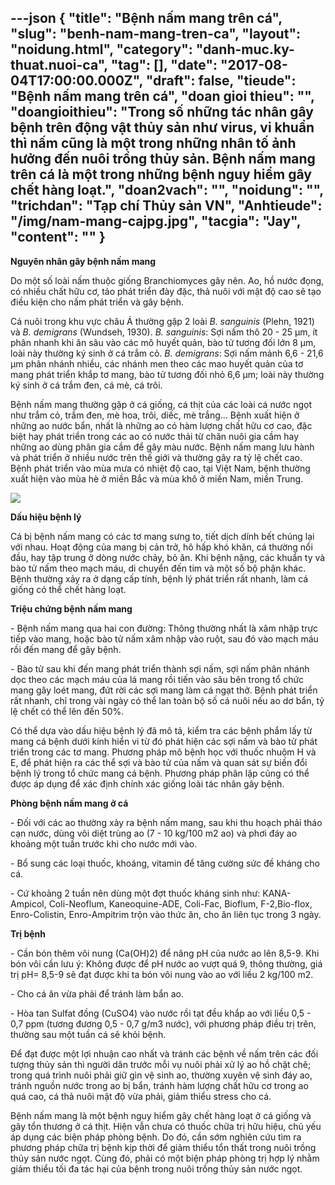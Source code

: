 ---json
{
    "title": "Bệnh nấm mang trên cá",
    "slug": "benh-nam-mang-tren-ca",
    "layout": "noidung.html",
    "category": "danh-muc.ky-thuat.nuoi-ca",
    "tag": [],
    "date": "2017-08-04T17:00:00.000Z",
    "draft": false,
    "tieude": "Bệnh nấm mang trên cá",
    "doan gioi thieu": "",
    "doangioithieu": "Trong số những tác nhân gây bệnh trên động vật thủy sản như virus, vi khuẩn thì nấm cũng là một trong những nhân tố ảnh hưởng đến nuôi trồng thủy sản. Bệnh nấm mang trên cá là một trong những bệnh nguy hiểm gây chết hàng loạt.",
    "doan2vach": "",
    "noidung": "",
    "trichdan": "Tạp chí Thủy sản VN",
    "Anhtieude": "/img/nam-mang-cajpg.jpg",
    "tacgia": "Jay",
    "__content__": ""
}
---
<p><span style="font-size:14px"><strong>Nguy&ecirc;n nh&acirc;n g&acirc;y bệnh nấm mang</strong></span></p>

<p><span style="font-size:14px">Do một số lo&agrave;i nấm thuộc giống Branchiomyces g&acirc;y n&ecirc;n. Ao, hồ nước đọng, c&oacute; nhiều chất hữu cơ, tảo ph&aacute;t triển đ&agrave;y đặc, thả nu&ocirc;i với mật độ cao sẽ tạo điều kiện cho nấm ph&aacute;t triển v&agrave; g&acirc;y bệnh.</span></p>

<p><span style="font-size:14px">C&aacute; nu&ocirc;i trong khu vực ch&acirc;u &Aacute; thường gặp 2 lo&agrave;i&nbsp;<em>B. sanguinis</em>&nbsp;(Plehn, 1921) v&agrave;&nbsp;<em>B. demigrans</em>&nbsp;(Wundseh, 1930).&nbsp;<em>B. sanguinis</em>: Sợi nấm th&ocirc; 20 - 25 &micro;m, &iacute;t ph&acirc;n nhanh khi ăn s&acirc;u v&agrave;o c&aacute;c m&ocirc; huyết quản, b&agrave;o tử tương đối lớn 8 &micro;m, lo&agrave;i n&agrave;y thường k&yacute; sinh ở c&aacute; trắm cỏ.&nbsp;<em>B. demigrans</em>: Sợi nấm mảnh 6,6 - 21,6 &micro;m ph&acirc;n nh&aacute;nh nhiều, c&aacute;c nh&aacute;nh men theo c&aacute;c mao huyết quản của tơ mang ph&aacute;t triển khắp tơ mang, b&agrave;o tử tương đối nhỏ 6,6 &micro;m; lo&agrave;i n&agrave;y thường k&yacute; sinh ở c&aacute; trắm đen, c&aacute; m&egrave;, c&aacute; tr&ocirc;i.</span></p>

<p><span style="font-size:14px">Bệnh nấm mang thường gặp ở c&aacute; giống, c&aacute; thịt của c&aacute;c lo&agrave;i c&aacute; nước ngọt như trắm cỏ, trắm đen, m&egrave; hoa, tr&ocirc;i, diếc, m&egrave; trắng&hellip; Bệnh xuất hiện ở những ao nước bẩn, nhất l&agrave; những ao c&oacute; h&agrave;m lượng chất hữu cơ cao, đặc biệt hay ph&aacute;t triển trong c&aacute;c ao c&oacute; nước thải từ chăn nu&ocirc;i gia cầm hay những ao d&ugrave;ng ph&acirc;n gia cầm để g&acirc;y m&agrave;u nước. Bệnh nấm mang lưu h&agrave;nh v&agrave; ph&aacute;t triển ở nhiều nước tr&ecirc;n thế giới v&agrave; thường g&acirc;y ra tỷ lệ chết cao. Bệnh ph&aacute;t triển v&agrave;o m&ugrave;a mưa c&oacute; nhiệt độ cao, tại Việt Nam, bệnh thường xuất hiện v&agrave;o m&ugrave;a h&egrave; ở miền Bắc v&agrave; m&ugrave;a kh&ocirc; ở miền Nam, miền Trung.</span></p>

<p><span style="font-size:14px"><img src="http://68.media.tumblr.com/91f621bef3e4916fa9f11a2587da5747/tumblr_inline_ou5mg6xajv1txo3bl_1280.jpg" /></span></p>

<p><span style="font-size:14px"><strong>Dấu hiệu bệnh l&yacute;</strong></span></p>

<p><span style="font-size:14px">C&aacute; bị bệnh nấm mang c&oacute; c&aacute;c tơ mang sưng to, tiết dịch d&iacute;nh bết ch&uacute;ng lại với nhau. Hoạt động của mang bị cản trở, h&ocirc; hấp kh&oacute; khăn, c&aacute; thường nổi đầu, hay tập trung ở d&ograve;ng nước chảy, bỏ ăn. Khi bệnh nặng, c&aacute;c khuẩn ty v&agrave; b&agrave;o tử nấm theo mạch m&aacute;u, di chuyển đến tim v&agrave; một số bộ phận kh&aacute;c. Bệnh thường xảy ra ở dạng cấp t&iacute;nh, bệnh l&yacute; ph&aacute;t triển rất nhanh, l&agrave;m c&aacute; giống c&oacute; thể chết h&agrave;ng loạt.</span></p>

<p><span style="font-size:14px"><strong>Triệu chứng bệnh nấm mang</strong></span></p>

<p><span style="font-size:14px">- Bệnh nấm mang qua hai con đường: Th&ocirc;ng thường nhất l&agrave; x&acirc;m nhập trực tiếp v&agrave;o mang, hoặc b&agrave;o tử nấm x&acirc;m nhập v&agrave;o ruột, sau đ&oacute; v&agrave;o mạch m&aacute;u rồi đến mang để g&acirc;y bệnh.</span></p>

<p><span style="font-size:14px">- B&agrave;o tử sau khi đến mang ph&aacute;t triển th&agrave;nh sợi nấm, sợi nấm ph&acirc;n nh&aacute;nh dọc theo c&aacute;c mạch m&aacute;u của l&aacute; mang rồi tiến v&agrave;o s&acirc;u b&ecirc;n trong tổ chức mang g&acirc;y lo&eacute;t mang, đứt rời c&aacute;c sợi mang l&agrave;m c&aacute; ngạt thở. Bệnh ph&aacute;t triển rất nhanh, chỉ trong v&agrave;i ng&agrave;y c&oacute; thể lan to&agrave;n bộ số c&aacute; nu&ocirc;i nếu ao dơ bẩn, tỷ lệ chết c&oacute; thể l&ecirc;n đến 50%.</span></p>

<p><span style="font-size:14px">C&oacute; thể dựa v&agrave;o dấu hiệu bệnh l&yacute; đ&atilde; m&ocirc; tả, kiểm tra c&aacute;c bệnh phẩm lấy từ mang c&aacute; bệnh dưới k&iacute;nh hiển vi từ đ&oacute; ph&aacute;t hiện c&aacute;c sợi nấm v&agrave; b&agrave;o tử ph&aacute;t triển trong c&aacute;c tơ mang. Phương ph&aacute;p m&ocirc; bệnh học với thuốc nhuộm H v&agrave; E, để ph&aacute;t hiện ra c&aacute;c thể sợi v&agrave; b&agrave;o tử của nấm v&agrave; quan s&aacute;t sự biến đổi bệnh l&yacute; trong tổ chức mang c&aacute; bệnh. Phương ph&aacute;p ph&acirc;n lập cũng c&oacute; thể được &aacute;p dụng để x&aacute;c định ch&iacute;nh x&aacute;c giống lo&agrave;i t&aacute;c nh&acirc;n g&acirc;y bệnh.</span></p>

<p><span style="font-size:14px"><strong>Ph&ograve;ng bệnh nấm mang ở c&aacute;</strong></span></p>

<p><span style="font-size:14px">- &ETH;ối với c&aacute;c ao thường xảy ra bệnh nấm mang, sau khi thu hoạch phải th&aacute;o cạn nước, d&ugrave;ng v&ocirc;i diệt tr&ugrave;ng ao (7 - 10 kg/100 m2 ao) v&agrave; phơi đ&aacute;y ao khoảng một tuần trước khi cho nước mới v&agrave;o.</span></p>

<p><span style="font-size:14px">- Bổ sung c&aacute;c loại thuốc, kho&aacute;ng, vitamin để tăng cường sức đề kh&aacute;ng cho c&aacute;.</span></p>

<p><span style="font-size:14px">- Cứ khoảng 2 tuần n&ecirc;n d&ugrave;ng một đợt thuốc kh&aacute;ng sinh như: KANA- Ampicol, Coli-Neoflum, Kaneoquine-ADE, Coli-Fac, Bioflum, F-2,Bio-flox, Enro-Colistin, Enro-Ampitrim trộn v&agrave;o thức ăn, cho ăn li&ecirc;n tục trong 3 ng&agrave;y.</span></p>

<p><span style="font-size:14px"><strong>Trị bệnh</strong></span></p>

<p><span style="font-size:14px">- Cần b&oacute;n th&ecirc;m v&ocirc;i nung (Ca(OH)2) để n&acirc;ng pH của nước ao l&ecirc;n 8,5-9. Khi b&oacute;n v&ocirc;i cần lưu &yacute;: Kh&ocirc;ng được để pH nước ao vượt qu&aacute; 9, th&ocirc;ng thường, gi&aacute; trị pH= 8,5-9 sẽ đạt được khi ta b&oacute;n v&ocirc;i nung v&agrave;o ao với liều 2 kg/100 m2.</span></p>

<p><span style="font-size:14px">- Cho c&aacute; ăn vừa phải để tr&aacute;nh l&agrave;m bẩn ao.</span></p>

<p><span style="font-size:14px">- H&ograve;a tan Sulfat đồng (CuSO4) v&agrave;o nước rồi tạt đều khắp ao với liều 0,5 - 0,7 ppm (tương đương 0,5 - 0,7 g/m3 nước), với phương ph&aacute;p điều trị tr&ecirc;n, thường sau một tuần c&aacute; sẽ khỏi bệnh.</span></p>

<p><span style="font-size:14px">Để đạt được một lợi nhuận cao nhất v&agrave; tr&aacute;nh c&aacute;c bệnh về nấm tr&ecirc;n c&aacute;c đối tượng thủy sản th&igrave; người d&acirc;n trước mỗi vụ nu&ocirc;i phải xử l&yacute; ao hồ chặt chẽ; trong qu&aacute; tr&igrave;nh nu&ocirc;i phải giữ g&igrave;n vệ sinh ao, thường xuy&ecirc;n vệ sinh đ&aacute;y ao, tr&aacute;nh nguồn nước trong ao bị bẩn, tr&aacute;nh h&agrave;m lượng chất hữu cơ trong ao qu&aacute; cao, c&aacute; thả nu&ocirc;i mật độ vừa phải, giảm thiểu stress cho c&aacute;.</span></p>

<p><span style="font-size:14px">Bệnh nấm mang l&agrave; một bệnh nguy hiểm g&acirc;y chết h&agrave;ng loạt ở c&aacute; giống v&agrave; g&acirc;y tổn thương ở c&aacute; thịt. Hiện vẫn chưa c&oacute; thuốc chữa trị hữu hiệu, chủ yếu &aacute;p dụng c&aacute;c biện ph&aacute;p ph&ograve;ng bệnh. Do đ&oacute;, cần sớm nghi&ecirc;n cứu t&igrave;m ra phương ph&aacute;p chữa trị bệnh kịp thời để giảm thiểu tổn thất trong nu&ocirc;i trồng thủy sản nước ngọt. C&ugrave;ng đ&oacute;, phải c&oacute; một biện ph&aacute;p ph&ograve;ng trị hợp l&yacute; nhằm giảm thiểu tối đa t&aacute;c hại của bệnh trong nu&ocirc;i trồng thủy sản nước ngọt.</span></p>
